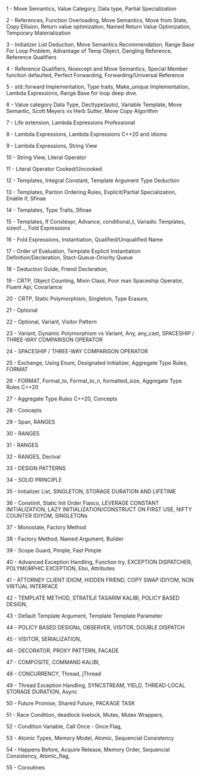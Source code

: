 1 - Move Semantics, Value Category, Data type, Partial Specialization

2 - References, Function Overloading, Move Semantics, Move from State, 
    Copy Ellision, Return value optimization, Named Return Value Optimization, 
    Temporary Materialization

3 - Initializer List Deduction, Move Semantics Recommendation, Range Base For Loop Problem,
    Advantage of Temp Object, Dangling Reference, Reference Qualifiers

4 - Reference Qualifiers, Noexcept and Move Semantics, Special Member function defaulted,
    Perfect Forwarding, Forwarding/Universal Reference

5 - std::forward Implementation, Type traits, Make_unique Implementation, Lambda Expressions,
    Range Base for loop deep dive.

6 - Value category Data Type, Decltype(auto), Variable Template, Move Semantic, Scott Meyers vs Herb Sutter, 
    Move Copy Algorithm

7 - Life extension, Lambda Expressions Professional

8 - Lambda Expressions, Lambda Expressions C++20 and idioms

9 - Lambda Expressions, String View

10 - String View, Literal Operator

11 - Literal Operator Cooked/Uncooked

12 - Templates, Integral Constant, Template Argument Type Deduction

13 - Templates, Partion Ordering Rules, Explicit/Partial Specialization, Enable if, Sfinae

14 - Templates, Type Traits, Sfinae

15 - Templates, If Constexpr, Advance, conditional_t, Variadic Templates, sizeof..., Fold Expressions

16 - Fold Expressions, Instantiation, Qualified/Unqualified Name

17 - Order of Evaluation, Template Explicit Instantiation Definition/Decleration, Stact-Queue-Oriority Queue

18 - Deduction Guide, Friend Decleration, 

19 - CRTP, Object Counting, Mixin Class, Poor man Spaceship Operator, Fluent Api, Covariance

20 - CRTP, Static Polymorphism, Singleton, Type Erasure, 

21 - Optional

22 - Optional, Variant, Visitor Pattern

23 - Variant, Dynamic Polymorphism vs Variant, Any, any_cast, SPACESHIP / THREE-WAY COMPARISON OPERATOR

24 - SPACESHIP / THREE-WAY COMPARISON OPERATOR 

25 - Exchange, Using Enum, Designated Initializer, Aggregate Type Rules, FORMAT

26 - FORMAT, Format_to, Format_to_n, formatted_size, Aggregate Type Rules C++20

27 - Aggregate Type Rules C++20, Concepts

28 - Concepts
 
29 - Span, RANGES

30 - RANGES

31 - RANGES

32 - RANGES, Declval

33 - DESIGN PATTERNS

34 - SOLID PRINCIPLE

35 - Initializer List, SINGLETON, STORAGE DURATION AND LIFETIME

36 - Constinit, Static Init Order Fiasco, LEVERAGE CONSTANT INITIALIZATION, LAZY INITIALIZATION/CONSTRUCT ON FIRST USE, NIFTY COUNTER IDIYOM, SINGLETONs

37 - Monostate, Factory Method

38 - Factory Method, Named Argument, Builder

39 - Scope Guard, Pimple, Fast Pimple

40 - Advanced Exception Handling, Function try, EXCEPTION DISPATCHER, POLYMORPHIC EXCEPTION, Ebo, Attributes

41 - ATTORNEY CLIENT IDIOM, HIDDEN FRIEND, COPY SWAP IDIYOM, NON VIRTUAL INTERFACE

42 - TEMPLATE METHOD, STRATEJİ TASARIM KALIBI, POLICY BASED DESIGN, 

43 - Default Template Argument, Template Template Parameter

44 - POLICY BASED DESIGNs, OBSERVER, VISITOR, DOUBLE DISPATCH

45 - VISITOR, SERIALIZATION, 

46 - DECORATOR, PROXY PATTERN, FACADE

47 - COMPOSITE, COMMAND KALIBI, 

48 - CONCURRENCY, Thread, jThread

49 - Thread Exception Handling, SYNCSTREAM, YIELD, THREAD-LOCAL STORAGE DURATION, Async

50 - Future Promise, Shared Future, PACKAGE TASK

51 - Race Condition, deadlock livelock, Mutex, Mutex Wrappers, 

52 - Condition Variable, Call Once - Once Flag, 

53 - Atomic Types, Memory Model, Atomic,  Sequencial Consistency

54 - Happens Before, Acquire Release, Memory Order, Sequencial Consistency, Atomic_flag,

55 - Coroutines
